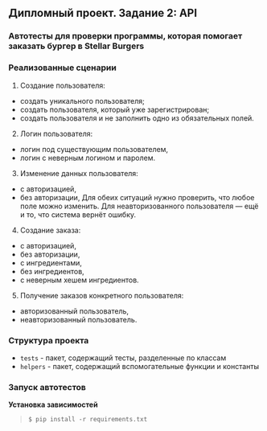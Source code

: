 ## Дипломный проект. Задание 2: API

### Автотесты для проверки программы, которая помогает заказать бургер в Stellar Burgers

### Реализованные сценарии

1. Создание пользователя:
- создать уникального пользователя;
- создать пользователя, который уже зарегистрирован;
- создать пользователя и не заполнить одно из обязательных полей.
2. Логин пользователя:
- логин под существующим пользователем,
- логин с неверным логином и паролем.
3. Изменение данных пользователя:
- с авторизацией,
- без авторизации, 
Для обеих ситуаций нужно проверить, что любое поле можно изменить. Для неавторизованного пользователя — ещё и то, что система вернёт ошибку.
4. Создание заказа:
- с авторизацией,
- без авторизации,
- с ингредиентами,
- без ингредиентов,
- с неверным хешем ингредиентов.
5. Получение заказов конкретного пользователя:
- авторизованный пользователь,
- неавторизованный пользователь.

### Структура проекта

- `tests` - пакет, содержащий тесты, разделенные по классам
- `helpers` - пакет, содержащий вспомогательные функции и константы

### Запуск автотестов

**Установка зависимостей**

> `$ pip install -r requirements.txt`